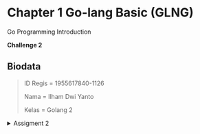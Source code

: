 # Chapter 1 Go-lang Basic (GLNG)
Go Programming Introduction

**Challenge 2**

## Biodata
> ID Regis = 1955617840-1126
> 
> Nama = Ilham Dwi Yanto
> 
> Kelas = Golang 2

<details><summary>Assigment 2</summary>
<p>

```ruby
package main

import "fmt"

func main() {
	// Looping nilai i
	for i := 0; i < 5; i++ {
		fmt.Println("Nilai i =", i)
	}

	// Looping nilai j
	for j := 0; j < 11; j++ {
		if j == 5 {
			// String yang akan diiterate
			s := "САШАРВО"
			// Looping karakter pada string
			for i, r := range s {
				fmt.Printf("character %U '%c' starts at byte position %d\n", r, r, i)
			}
			// Melompati nilai j = 5
			continue
		}
		fmt.Println("Nilai j =", j)
	}
}

```
![](<Output-Challenge 2.png?raw=true>)
</p>
</details>

